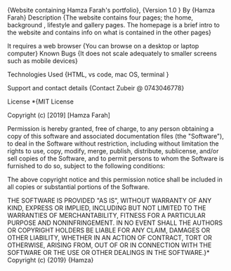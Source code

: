 {Website containing Hamza Farah's portfolio}, {Version 1.0 }
By {Hamza Farah}
Description
{The website contains four pages; the home, background , lifestyle and gallery pages. The homepage is a brief intro to the website and contains info on what is contained in the other pages}

It requires a web browser {You can browse on a desktop or laptop computer}
Known Bugs
{It does not scale adequately to smaller screens such as mobile devices}

Technologies Used
{HTML, vs code, mac OS, terminal }

Support and contact details
{Contact Zubeir @ 0743046778}

License
*{MIT License

Copyright (c) [2019] [Hamza Farah]

Permission is hereby granted, free of charge, to any person obtaining a copy of this software and associated documentation files (the "Software"), to deal in the Software without restriction, including without limitation the rights to use, copy, modify, merge, publish, distribute, sublicense, and/or sell copies of the Software, and to permit persons to whom the Software is furnished to do so, subject to the following conditions:

The above copyright notice and this permission notice shall be included in all copies or substantial portions of the Software.

THE SOFTWARE IS PROVIDED "AS IS", WITHOUT WARRANTY OF ANY KIND, EXPRESS OR IMPLIED, INCLUDING BUT NOT LIMITED TO THE WARRANTIES OF MERCHANTABILITY, FITNESS FOR A PARTICULAR PURPOSE AND NONINFRINGEMENT. IN NO EVENT SHALL THE AUTHORS OR COPYRIGHT HOLDERS BE LIABLE FOR ANY CLAIM, DAMAGES OR OTHER LIABILITY, WHETHER IN AN ACTION OF CONTRACT, TORT OR OTHERWISE, ARISING FROM, OUT OF OR IN CONNECTION WITH THE SOFTWARE OR THE USE OR OTHER DEALINGS IN THE SOFTWARE.}* Copyright (c) {2019} {Hamza}